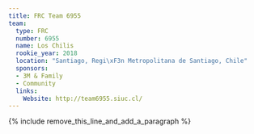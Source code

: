 ```yaml
---
title: FRC Team 6955
team:
  type: FRC
  number: 6955
  name: Los Chilis
  rookie_year: 2018
  location: "Santiago, Regi\xF3n Metropolitana de Santiago, Chile"
  sponsors:
  - 3M & Family
  - Community
  links:
    Website: http://team6955.siuc.cl/
---
```


{% include remove_this_line_and_add_a_paragraph %}
